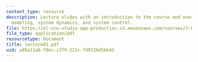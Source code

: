 ```yaml
---
content_type: resource
description: Lecture slides with an introduction to the course and overview of system
  modeling, system dynamics, and system control.
file: https://ol-ocw-studio-app-production.s3.amazonaws.com/courses/2-004-systems-modeling-and-control-ii-fall-2007/a88a11a678ecc379221c7d9726d5bb43_lecture01.pdf
file_type: application/pdf
resourcetype: Document
title: lecture01.pdf
uid: a88a11a6-78ec-c379-221c-7d9726d5bb43
---
```

